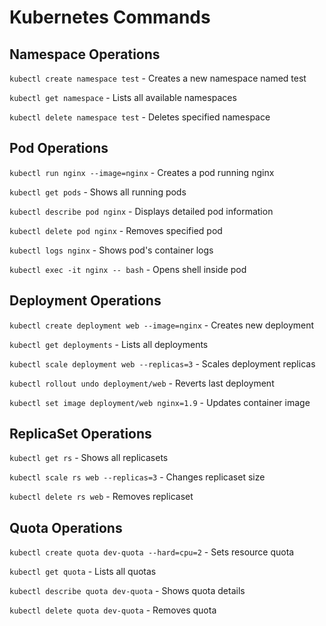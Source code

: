 # Kubernetes Commands

## Namespace Operations
`kubectl create namespace test` - Creates a new namespace named test

`kubectl get namespace` - Lists all available namespaces

`kubectl delete namespace test` - Deletes specified namespace

## Pod Operations
`kubectl run nginx --image=nginx` - Creates a pod running nginx

`kubectl get pods` - Shows all running pods

`kubectl describe pod nginx` - Displays detailed pod information

`kubectl delete pod nginx` - Removes specified pod

`kubectl logs nginx` - Shows pod's container logs

`kubectl exec -it nginx -- bash` - Opens shell inside pod

## Deployment Operations
`kubectl create deployment web --image=nginx` - Creates new deployment

`kubectl get deployments` - Lists all deployments

`kubectl scale deployment web --replicas=3` - Scales deployment replicas

`kubectl rollout undo deployment/web` - Reverts last deployment

`kubectl set image deployment/web nginx=1.9` - Updates container image

## ReplicaSet Operations
`kubectl get rs` - Shows all replicasets

`kubectl scale rs web --replicas=3` - Changes replicaset size

`kubectl delete rs web` - Removes replicaset

## Quota Operations
`kubectl create quota dev-quota --hard=cpu=2` - Sets resource quota

`kubectl get quota` - Lists all quotas

`kubectl describe quota dev-quota` - Shows quota details

`kubectl delete quota dev-quota` - Removes quota

